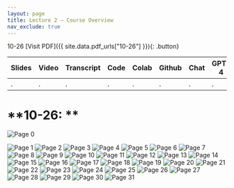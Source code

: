 ```yaml
---
layout: page
title: Lecture 2 – Course Overview
nav_exclude: true
---
```

10-26
[Visit PDF]({{ site.data.pdf_urls["10-26"] }}){: .button}

| Slides | Video | Transcript | Code | Colab | Github | Chat | GPT-4 | LLaMA | Galactica |
| ------ | ----- | ---------- | ---- | ----- | ------ | ---- | ----- | ----- | --------- |
| .      | .     | .          | .    | .     | .      | .    | .     | .     | .          |


# **10-26:   **
![Page 0]( /CivEng112/assets/slides/10-26/10-26_Lecture.pdf-page0.png )

![Page 1]( /CivEng112/assets/slides/10-26/10-26_Lecture.pdf-page1.png )
![Page 2]( /CivEng112/assets/slides/10-26/10-26_Lecture.pdf-page2.png )
![Page 3]( /CivEng112/assets/slides/10-26/10-26_Lecture.pdf-page3.png )
![Page 4]( /CivEng112/assets/slides/10-26/10-26_Lecture.pdf-page4.png )
![Page 5]( /CivEng112/assets/slides/10-26/10-26_Lecture.pdf-page5.png )
![Page 6]( /CivEng112/assets/slides/10-26/10-26_Lecture.pdf-page6.png )
![Page 7]( /CivEng112/assets/slides/10-26/10-26_Lecture.pdf-page7.png )
![Page 8]( /CivEng112/assets/slides/10-26/10-26_Lecture.pdf-page8.png )
![Page 9]( /CivEng112/assets/slides/10-26/10-26_Lecture.pdf-page9.png )
![Page 10]( /CivEng112/assets/slides/10-26/10-26_Lecture.pdf-page10.png )
![Page 11]( /CivEng112/assets/slides/10-26/10-26_Lecture.pdf-page11.png )
![Page 12]( /CivEng112/assets/slides/10-26/10-26_Lecture.pdf-page12.png )
![Page 13]( /CivEng112/assets/slides/10-26/10-26_Lecture.pdf-page13.png )
![Page 14]( /CivEng112/assets/slides/10-26/10-26_Lecture.pdf-page14.png )
![Page 15]( /CivEng112/assets/slides/10-26/10-26_Lecture.pdf-page15.png )
![Page 16]( /CivEng112/assets/slides/10-26/10-26_Lecture.pdf-page16.png )
![Page 17]( /CivEng112/assets/slides/10-26/10-26_Lecture.pdf-page17.png )
![Page 18]( /CivEng112/assets/slides/10-26/10-26_Lecture.pdf-page18.png )
![Page 19]( /CivEng112/assets/slides/10-26/10-26_Lecture.pdf-page19.png )
![Page 20]( /CivEng112/assets/slides/10-26/10-26_Lecture.pdf-page20.png )
![Page 21]( /CivEng112/assets/slides/10-26/10-26_Lecture.pdf-page21.png )
![Page 22]( /CivEng112/assets/slides/10-26/10-26_Lecture.pdf-page22.png )
![Page 23]( /CivEng112/assets/slides/10-26/10-26_Lecture.pdf-page23.png )
![Page 24]( /CivEng112/assets/slides/10-26/10-26_Lecture.pdf-page24.png )
![Page 25]( /CivEng112/assets/slides/10-26/10-26_Lecture.pdf-page25.png )
![Page 26]( /CivEng112/assets/slides/10-26/10-26_Lecture.pdf-page26.png )
![Page 27]( /CivEng112/assets/slides/10-26/10-26_Lecture.pdf-page27.png )
![Page 28]( /CivEng112/assets/slides/10-26/10-26_Lecture.pdf-page28.png )
![Page 29]( /CivEng112/assets/slides/10-26/10-26_Lecture.pdf-page29.png )
![Page 30]( /CivEng112/assets/slides/10-26/10-26_Lecture.pdf-page30.png )
![Page 31]( /CivEng112/assets/slides/10-26/10-26_Lecture.pdf-page31.png )
